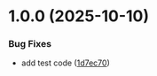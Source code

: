 # 1.0.0 (2025-10-10)


### Bug Fixes

* add test code ([1d7ec70](https://github.com/xing-lin/browseract-ui/commit/1d7ec70c542faba0368eae3020e90eb735c2da23))
